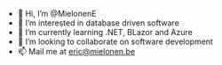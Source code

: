 - 👋 Hi, I’m @MielonenE
- 👀 I’m interested in database driven software
- 🌱 I’m currently learning .NET, BLazor and Azure
- 💞️ I’m looking to collaborate on software development
- 📫 Mail me at eric@mielonen.be

<!---
MielonenE/MielonenE is a ✨ special ✨ repository because its `README.md` (this file) appears on your GitHub profile.
You can click the Preview link to take a look at your changes.
--->
